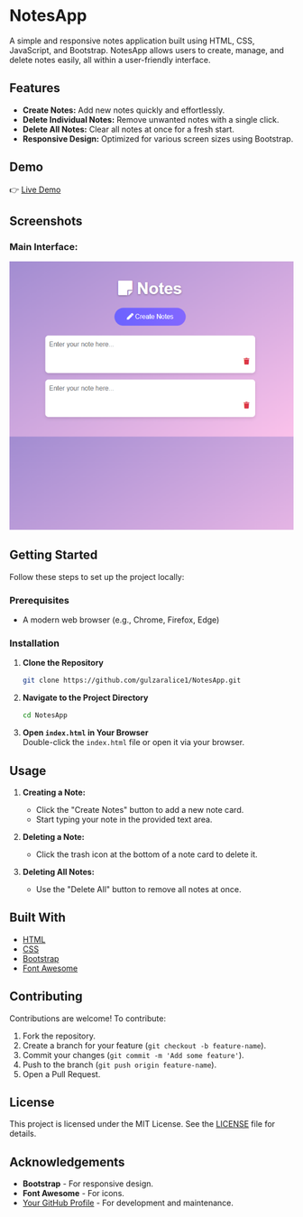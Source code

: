 # NotesApp

A simple and responsive notes application built using HTML, CSS, JavaScript, and Bootstrap. NotesApp allows users to create, manage, and delete notes easily, all within a user-friendly interface.

## Features

- **Create Notes:** Add new notes quickly and effortlessly.
- **Delete Individual Notes:** Remove unwanted notes with a single click.
- **Delete All Notes:** Clear all notes at once for a fresh start.
- **Responsive Design:** Optimized for various screen sizes using Bootstrap.

## Demo

👉 [Live Demo](https://gulzaralice1.github.io/NotesApp/)

## Screenshots

### Main Interface:
![Screenshot of NotesApp](ss.PNG)

## Getting Started

Follow these steps to set up the project locally:

### Prerequisites

- A modern web browser (e.g., Chrome, Firefox, Edge)

### Installation

1. **Clone the Repository**  
   ```bash
   git clone https://github.com/gulzaralice1/NotesApp.git
   ```

2. **Navigate to the Project Directory**  
   ```bash
   cd NotesApp
   ```

3. **Open `index.html` in Your Browser**  
   Double-click the `index.html` file or open it via your browser.

## Usage

1. **Creating a Note:**  
   - Click the "Create Notes" button to add a new note card.
   - Start typing your note in the provided text area.

2. **Deleting a Note:**  
   - Click the trash icon at the bottom of a note card to delete it.

3. **Deleting All Notes:**  
   - Use the "Delete All" button to remove all notes at once.

## Built With

- [HTML](https://developer.mozilla.org/en-US/docs/Web/HTML)
- [CSS](https://developer.mozilla.org/en-US/docs/Web/CSS)
- [Bootstrap](https://getbootstrap.com/)
- [Font Awesome](https://fontawesome.com/)

## Contributing

Contributions are welcome! To contribute:

1. Fork the repository.
2. Create a branch for your feature (`git checkout -b feature-name`).
3. Commit your changes (`git commit -m 'Add some feature'`).
4. Push to the branch (`git push origin feature-name`).
5. Open a Pull Request.

## License

This project is licensed under the MIT License. See the [LICENSE](LICENSE) file for details.

## Acknowledgements

- **Bootstrap** - For responsive design.
- **Font Awesome** - For icons.
- [Your GitHub Profile](https://github.com/gulzaralice1) - For development and maintenance.
